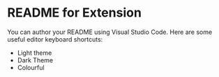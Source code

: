 # README for Extension
You can author your README using Visual Studio Code.  Here are some useful editor keyboard shortcuts:

* Light theme
* Dark Theme
* Colourful
